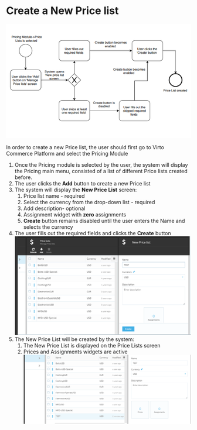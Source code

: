 # Create a New Price list

![Create a New Price list](media/diagram-create-new-price-list.png)

In order to create a new Price list, the user should first go to Virto Commerce Platform and select the Pricing Module

1. Once the Pricing module is selected by the user, the system will display the Pricing main menu, consisted of a list of different Price lists created before.
1. The user clicks the **Add** button to create a new Price list
1. The system will display the **New Price List** screen:
    1. Price list name - required
    1. Select the currency from the drop-down list - required
    1. Add description- optional
    1. Assignment widget with **zero** assignments
    1. **Create** button remains disabled until the user enters the Name and selects the currency
1. The user fills out the required fields and clicks the **Create** button
![Price list blade](media/screen-new-price-list-blade.png)
1. The New Price List will be created by the system:
    1. The New Price List is displayed on the Price Lists screen  
    1. Prices and Assignments widgets are active
![Prices and Assignments widgets](media/screen-assignments-widget.png)
